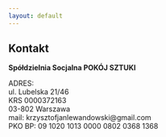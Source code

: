 ```yaml
---
layout: default
---
```


<h2>Kontakt</h2>

<p><b>Spółdzielnia Socjalna POKÓJ SZTUKI</b><br>
<p>ADRES: <br>
ul. Lubelska 21/46<br>
KRS 0000372163<br>
03-802 Warszawa<br>
mail: krzysztofjanlewandowski@gmail.com<br>
PKO BP: 09 1020 1013 0000 0802 0368 1368<br>
</p>
	
